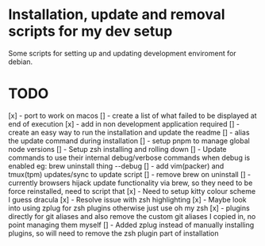 # Installation, update and removal scripts for my dev setup
Some scripts for setting up and updating development enviroment for debian.

# TODO
[x] - port to work on macos
[] - create a list of what failed to be displayed at end of execution
[x] - add in non development application required
[] - create an easy way to run the installation and update the readme
[] - alias the update command during installation
[] - setup pnpm to manage global node versions
[] - Setup zsh installing and rolling down
[] - Update commands to use their internal debug/verbose commands when debug is enabled eg: brew uninstall thing --debug
[] - add vim(packer) and tmux(tpm) updates/sync to update script
[] - remove brew on uninstall
[] - currently browsers hijack update functionality via brew, so they need to be force reinstalled, need to script that
[x] - Need to setup kitty colour scheme I guess dracula
[x] - Resolve issue with zsh highlighting
[x] - Maybe look into using zplug for zsh plugins otherwise just use oh my zsh
[x] - plugins directly for git aliases and also remove the custom git aliases I copied in, no point managing them myself
[] - Added zplug instead of manually installing plugins, so will need to remove the zsh plugin part of installation
